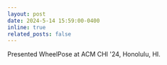 ```yaml
---
layout: post
date: 2024-5-14 15:59:00-0400
inline: true
related_posts: false
---
```


Presented WheelPose at ACM CHI '24, Honolulu, HI.
